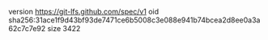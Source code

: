 version https://git-lfs.github.com/spec/v1
oid sha256:31ace1f9d43bf93de7471ce6b5008c3e088e941b74bcea2d8ee0a3a62c7c7e92
size 3422
